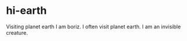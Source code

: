 # hi-earth
Visiting planet earth
I am boriz. I often visit planet earth. I am an invisible creature. 
